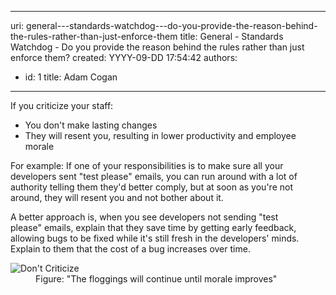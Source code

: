 

---
uri: general---standards-watchdog---do-you-provide-the-reason-behind-the-rules-rather-than-just-enforce-them
title: General - Standards Watchdog - Do you provide the reason behind the rules rather than just enforce them?
created: YYYY-09-DD 17:54:42
authors:
  - id: 1
    title: Adam Cogan
---




<span class='intro'> <p>​​If you criticize&#160;your staff&#58;<br></p><ul><li>You don't make lasting changes<br></li><li>They will resent you, resulting in lower productivity and&#160;employee morale</li></ul> </span>

<p>For example&#58; If one of your responsibilities is to make sure all your developers sent &quot;test please&quot;&#160;emails, you can run around with a lot of authority telling them they'd better comply, but at soon as you're not around, they will resent you and not bother about it.</p><p>A better approach is, when you see developers not sending &quot;test please&quot;&#160;emails, explain that they save time by getting early feedback, allowing bugs to be fixed while it's still fresh in the developers'&#160;minds. Explain to them that the cost of a bug increases over time.​</p><div><dl class="image"><dt>
         <img alt="Don't Criticize" src="/PublishingImages/DontCriticize.jpg" />​ 
      </dt><dd> Figure&#58; &quot;The floggings&#160;will&#160;continue until morale improves&quot;</dd></dl></div>


